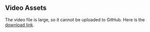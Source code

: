 ## Video Assets

The video file is large, so it cannot be uploaded to GitHub. Here is the [download link](https://www.pexels.com/video/traffic-flow-in-the-highway-2103099/).
